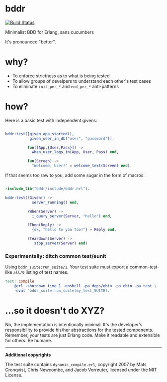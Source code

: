bddr
====
[![Build
Status](https://travis-ci.org/pzel/bddr.svg?branch=master)](https://travis-ci.org/pzel/bddr)

Minimalist BDD for Erlang, sans cucumbers

It's pronounced "better". 

why?
====

- To enforce strictness as to what is being tested
- To allow groups of develpers to understand each other's test cases
- To eliminate `init_per_*` and `end_per_*` anti-patterns

how?
====

Here is a basic test with independent givens:

```erlang

bddr:test([given_app_started(),
           given_user_in_db("user", "password")],

          fun([App,{User,Pass}]) ->
            when_user_logs_in(App, User, Pass) end,

          fun(Screen) ->
            "Welcome, User!" = welcome_text(Screen) end).

```

If that seems too raw to you, add some sugar in the form of macros: 

```erlang

-include_lib("bddr/include/bddr.hrl").

bddr:test(?Given() ->
            server_running() end,

          ?When(Server) ->
            i_query_server(Server, "hello") end,

          ?Then(Reply) ->
            {ok, "hello to you too!"} = Reply end,

          ?Teardown(Server) ->
             stop_server(Server) end)

```

### Experimentally: ditch common test/eunit

Using `bddr_suite:run_suite/1`. Your test suite must export a common-test-like
`all/0` listing of test names.


```makefile
test: compile
	@erl -shutdown_time 1 -noshell -pa deps/ebin -pa ebin -pa test \
	-eval 'bddr_suite:run_suite(my_test_SUITE).'
```




...so it doesn't do XYZ?
========================

No, the implementation is intentionally minimal. It's the developer's
responsibility to provide his/her abstractions for the tested
components. Remember, your tests are just Erlang code. Make it readable and
extensible for others. Be humane.


-------------------------------------------------------------------------------

**Additional copyrights**

The test suite contains `dynamic_compile.erl`, copyright 2007 by Mats Cronqvist,
Chris Newcombe, and Jacob Vorreuter, licensed under the MIT License.
